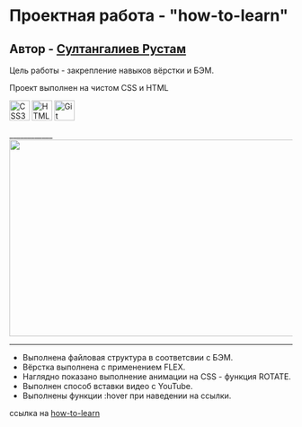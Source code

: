 # Проектная работа - "how-to-learn"
## Автор - [Султангалиев Рустам](https://www.github.com/Pyctam-AC)
Цель работы - закрепление навыков вёрстки и БЭМ.

Проект выполнен на чистом CSS и HTML

<p>
<img src="https://raw.githubusercontent.com/danielcranney/readme-generator/main/public/icons/skills/css3-colored.svg" width="36" height="36" alt="CSS3" />
<img src="https://raw.githubusercontent.com/danielcranney/readme-generator/main/public/icons/skills/html5-colored.svg" width="36" height="36" alt="HTML5" />
<img src="https://raw.githubusercontent.com/danielcranney/readme-generator/main/public/icons/skills/git-colored.svg" width="36" height="36" alt="Git" />
</p>
____________

<img align = "center" src="images/20230426_231244.gif" height = 350 width = 700 />

---

- Выполнена файловая структура в соответсвии с БЭМ.
- Вёрстка выполнена с применением FLEX.
- Наглядно показано выполнение анимации на CSS -  функция ROTATE.
- Выполнен способ вставки видео с YouTube.
- Выполнены функции :hover при наведении на ссылки.

ссылка на [how-to-learn](https://pyctam-ac.github.io/how-to-learn/index.html)

